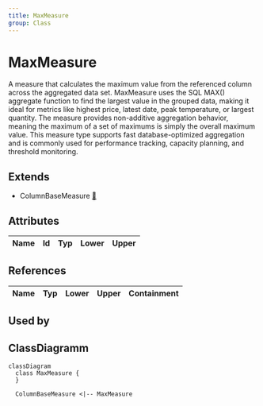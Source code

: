 ```yaml
---
title: MaxMeasure
group: Class
---
```


# MaxMeasure<a name="class-maxmeasure"></a>

A measure that calculates the maximum value from the referenced column across the aggregated data set. MaxMeasure uses the SQL MAX() aggregate function to find the largest value in the grouped data, making it ideal for metrics like highest price, latest date, peak temperature, or largest quantity. The measure provides non-additive aggregation behavior, meaning the maximum of a set of maximums is simply the overall maximum value. This measure type supports fast database-optimized aggregation and is commonly used for performance tracking, capacity planning, and threshold monitoring.
## Extends
- ColumnBaseMeasure [🔗](./class-ColumnBaseMeasure)
## Attributes

<table>
  <thead>
    <tr>
      <th>Name</th>
      <th>Id</th>
      <th>Typ</th>
      <th>Lower</th>
      <th>Upper</th>
    </tr>
  </thead>
  <tbody>
  </tbody>
</table>

## References

<table>
  <thead>
    <tr>
      <th>Name</th>
      <th>Typ</th>
      <th>Lower</th>
      <th>Upper</th>
      <th>Containment</th>
    </tr>
  </thead>
  <tbody>
  </tbody>
</table>



## Used by


## ClassDiagramm

```mermaid
classDiagram
  class MaxMeasure {
  }

  ColumnBaseMeasure <|-- MaxMeasure

```
